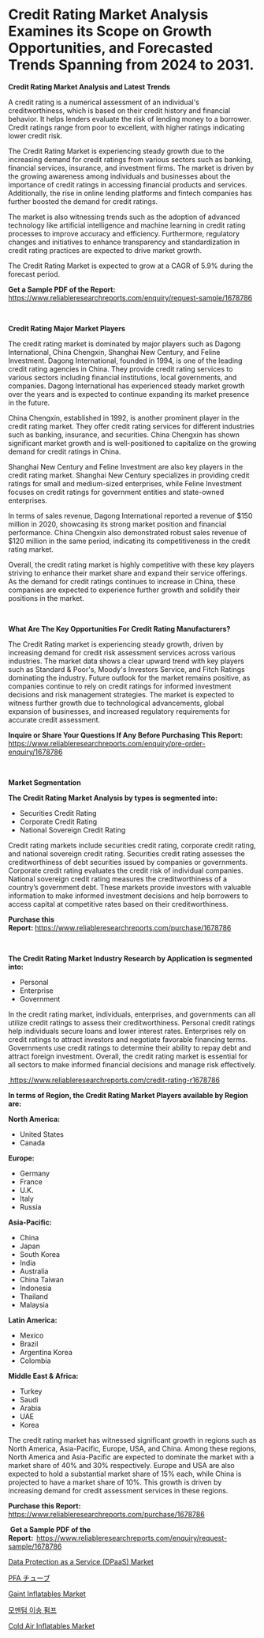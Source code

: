 <p><h1>Credit Rating Market Analysis Examines its Scope on Growth Opportunities, and Forecasted Trends Spanning from 2024 to 2031.</h1></p><p><strong>Credit Rating Market Analysis and Latest Trends</strong></p>
<p><p>A credit rating is a numerical assessment of an individual's creditworthiness, which is based on their credit history and financial behavior. It helps lenders evaluate the risk of lending money to a borrower. Credit ratings range from poor to excellent, with higher ratings indicating lower credit risk.</p><p>The Credit Rating Market is experiencing steady growth due to the increasing demand for credit ratings from various sectors such as banking, financial services, insurance, and investment firms. The market is driven by the growing awareness among individuals and businesses about the importance of credit ratings in accessing financial products and services. Additionally, the rise in online lending platforms and fintech companies has further boosted the demand for credit ratings.</p><p>The market is also witnessing trends such as the adoption of advanced technology like artificial intelligence and machine learning in credit rating processes to improve accuracy and efficiency. Furthermore, regulatory changes and initiatives to enhance transparency and standardization in credit rating practices are expected to drive market growth.</p><p>The Credit Rating Market is expected to grow at a CAGR of 5.9% during the forecast period.</p></p>
<p><strong>Get a Sample PDF of the Report:&nbsp;</strong> <a href="https://www.reliableresearchreports.com/enquiry/request-sample/1678786">https://www.reliableresearchreports.com/enquiry/request-sample/1678786</a></p>
<p>&nbsp;</p>
<p><strong>Credit Rating Major Market Players</strong></p>
<p><p>The credit rating market is dominated by major players such as Dagong International, China Chengxin, Shanghai New Century, and Feline Investment. Dagong International, founded in 1994, is one of the leading credit rating agencies in China. They provide credit rating services to various sectors including financial institutions, local governments, and companies. Dagong International has experienced steady market growth over the years and is expected to continue expanding its market presence in the future.</p><p>China Chengxin, established in 1992, is another prominent player in the credit rating market. They offer credit rating services for different industries such as banking, insurance, and securities. China Chengxin has shown significant market growth and is well-positioned to capitalize on the growing demand for credit ratings in China.</p><p>Shanghai New Century and Feline Investment are also key players in the credit rating market. Shanghai New Century specializes in providing credit ratings for small and medium-sized enterprises, while Feline Investment focuses on credit ratings for government entities and state-owned enterprises.</p><p>In terms of sales revenue, Dagong International reported a revenue of $150 million in 2020, showcasing its strong market position and financial performance. China Chengxin also demonstrated robust sales revenue of $120 million in the same period, indicating its competitiveness in the credit rating market.</p><p>Overall, the credit rating market is highly competitive with these key players striving to enhance their market share and expand their service offerings. As the demand for credit ratings continues to increase in China, these companies are expected to experience further growth and solidify their positions in the market.</p></p>
<p>&nbsp;</p>
<p><strong>What Are The Key Opportunities For Credit Rating Manufacturers?</strong></p>
<p><p>The Credit Rating market is experiencing steady growth, driven by increasing demand for credit risk assessment services across various industries. The market data shows a clear upward trend with key players such as Standard & Poor's, Moody's Investors Service, and Fitch Ratings dominating the industry. Future outlook for the market remains positive, as companies continue to rely on credit ratings for informed investment decisions and risk management strategies. The market is expected to witness further growth due to technological advancements, global expansion of businesses, and increased regulatory requirements for accurate credit assessment.</p></p>
<p><strong>Inquire or Share Your Questions If Any Before Purchasing This Report:</strong> <a href="https://www.reliableresearchreports.com/enquiry/pre-order-enquiry/1678786">https://www.reliableresearchreports.com/enquiry/pre-order-enquiry/1678786</a></p>
<p>&nbsp;</p>
<p><strong>Market Segmentation</strong></p>
<p><strong>The Credit Rating Market Analysis by types is segmented into:</strong></p>
<p><ul><li>Securities Credit Rating</li><li>Corporate Credit Rating</li><li>National Sovereign Credit Rating</li></ul></p>
<p><p>Credit rating markets include securities credit rating, corporate credit rating, and national sovereign credit rating. Securities credit rating assesses the creditworthiness of debt securities issued by companies or governments. Corporate credit rating evaluates the credit risk of individual companies. National sovereign credit rating measures the creditworthiness of a country’s government debt. These markets provide investors with valuable information to make informed investment decisions and help borrowers to access capital at competitive rates based on their creditworthiness.</p></p>
<p><strong>Purchase this Report:&nbsp;</strong><a href="https://www.reliableresearchreports.com/purchase/1678786">https://www.reliableresearchreports.com/purchase/1678786</a></p>
<p>&nbsp;</p>
<p><strong>The Credit Rating Market Industry Research by Application is segmented into:</strong></p>
<p><ul><li>Personal</li><li>Enterprise</li><li>Government</li></ul></p>
<p><p>In the credit rating market, individuals, enterprises, and governments can all utilize credit ratings to assess their creditworthiness. Personal credit ratings help individuals secure loans and lower interest rates. Enterprises rely on credit ratings to attract investors and negotiate favorable financing terms. Governments use credit ratings to determine their ability to repay debt and attract foreign investment. Overall, the credit rating market is essential for all sectors to make informed financial decisions and manage risk effectively.</p></p>
<p><a href="https://www.reliableresearchreports.com/credit-rating-r1678786">&nbsp;https://www.reliableresearchreports.com/credit-rating-r1678786</a></p>
<p><strong>In terms of Region, the Credit Rating Market Players available by Region are:</strong></p>
<p>
    <p> <strong> North America: </strong>
        <ul>
            <li>United States</li>
            <li>Canada</li>
        </ul>
        </p> 
    <p> <strong> Europe: </strong>
        <ul>
            <li>Germany</li>
            <li>France</li>
            <li>U.K.</li>
            <li>Italy</li>
            <li>Russia</li>
        </ul>
        </p> 
    <p> <strong> Asia-Pacific: </strong>
        <ul>
            <li>China</li>
            <li>Japan</li>
            <li>South Korea</li>
            <li>India</li>
            <li>Australia</li>
            <li>China Taiwan</li>
            <li>Indonesia</li>
            <li>Thailand</li>
            <li>Malaysia</li>
        </ul>
        </p> 
    <p> <strong> Latin America: </strong>
        <ul>
            <li>Mexico</li>
            <li>Brazil</li>
            <li>Argentina Korea</li>
            <li>Colombia</li>
        </ul>
        </p> 
    <p> <strong> Middle East & Africa: </strong>
        <ul>
            <li>Turkey</li>
            <li>Saudi</li>
            <li>Arabia</li>
            <li>UAE</li>
            <li>Korea</li>
        </ul>
    </p>
    </p>
<p><p>The credit rating market has witnessed significant growth in regions such as North America, Asia-Pacific, Europe, USA, and China. Among these regions, North America and Asia-Pacific are expected to dominate the market with a market share of 40% and 30% respectively. Europe and USA are also expected to hold a substantial market share of 15% each, while China is projected to have a market share of 10%. This growth is driven by increasing demand for credit assessment services in these regions.</p></p>
<p><strong>Purchase this Report: </strong><a href="https://www.reliableresearchreports.com/purchase/1678786">https://www.reliableresearchreports.com/purchase/1678786</a></p>
<p>&nbsp;<strong>Get a Sample PDF of the Report:&nbsp;&nbsp;</strong><a href="https://www.reliableresearchreports.com/enquiry/request-sample/1678786">https://www.reliableresearchreports.com/enquiry/request-sample/1678786</a></p>
<p><strong></strong></p>
<p><p><a href="https://github.com/nicholepatriciadoylenwnrjr0/Market-Research-Report-List-2/blob/main/data-protection-as-a-service-dpaas-market.md">Data Protection as a Service (DPaaS) Market</a></p><p><a href="https://github.com/nemesis2824/Market-Research-Report-List-1/blob/main/384710360320.md">PFA チューブ</a></p><p><a href="https://issuu.com/reportprime-2/docs/gaint-inflatables-market-size-2030.pptx">Gaint Inflatables Market</a></p><p><a href="https://medium.com/@leeanford76845djf/%EB%AA%A8%EB%A9%98%ED%85%80-%EC%A0%84%EC%86%A1-%ED%8E%8C%ED%94%84-%EC%8B%9C%EC%9E%A5-%EC%A0%90%EC%9C%A0%EC%9C%A8-%EB%B3%80%ED%99%94-%EB%B0%8F-%EC%8B%9C%EC%9E%A5-%EC%84%B1%EC%9E%A5-%EC%B6%94%EC%9D%B4-2024-2031-f6fabd7d44f5">모멘텀 이송 펌프</a></p><p><a href="https://issuu.com/reportprime-2/docs/cold-air-inflatables-market-size-2030.pptx">Cold Air Inflatables Market</a></p></p>